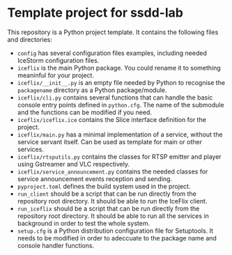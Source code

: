 # Template project for ssdd-lab

This repository is a Python project template. It contains the
following files and directories:

- `config` has several configuration files examples, including needed
  IceStorm configuration files.
- `iceflix` is the main Python package. You could rename it to
  something meaninful for your project.
- `iceflix/__init__.py` is an empty file needed by Python to
  recognise the `packagename` directory as a Python package/module.
- `iceflix/cli.py` contains several functions that can handle the
  basic console entry points defined in `python.cfg`. The name of the
  submodule and the functions can be modified if you need.
- `iceflix/iceflix.ice` contains the Slice interface definition for
  the project.
- `iceflix/main.py` has a minimal implementation of a service, without
  the service servant itself. Can be used as template for main or other
  services.
- `iceflix/rtsputils.py` contains the classes for RTSP emitter and
  player using Gstreamer and VLC respectively.
- `iceflix/service_announcement.py` contains the needed classes for
  service announcement events reception and sending.
- `pyproject.toml` defines the build system used in the project.
- `run_client` should be a script that can be run directly from the
  repository root directory. It should be able to run the IceFlix
  client.
- `run_iceflix` should be a script that can be run directly from the
  repository root directory. It should be able to run all the services
  in background in order to test the whole system.
- `setup.cfg` is a Python distribution configuration file for
  Setuptools. It needs to be modified in order to adeccuate to the
  package name and console handler functions.
  
  
